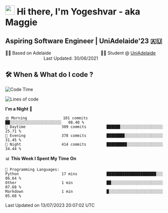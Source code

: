<h1><img src="https://emojis.slackmojis.com/emojis/images/1531849430/4246/blob-sunglasses.gif?1531849430" width="30"/> Hi there, I'm Yogeshvar - aka Maggie</h1>

## Aspiring Software Engineer | UniAdelaide'23 🇦🇺  
🏂🏻  Based on Adelaide &nbsp;&nbsp;&nbsp;&nbsp;&nbsp;&nbsp;&nbsp;&nbsp;&nbsp;&nbsp;&nbsp;&nbsp;&nbsp;&nbsp;&nbsp;&nbsp;&nbsp;&nbsp;&nbsp;&nbsp;&nbsp;&nbsp;&nbsp;&nbsp;&nbsp;&nbsp;&nbsp;&nbsp;&nbsp;&nbsp;&nbsp;&nbsp;&nbsp;&nbsp;&nbsp;&nbsp;&nbsp;&nbsp;&nbsp;👨‍💻 Student @ [UniAdelaide](https://www.adelaide.edu.au)   &nbsp;&nbsp;&nbsp;&nbsp;&nbsp;&nbsp;&nbsp;&nbsp;&nbsp;&nbsp;&nbsp;&nbsp;&nbsp;&nbsp;&nbsp;&nbsp;&nbsp;&nbsp;&nbsp;&nbsp;&nbsp;&nbsp;&nbsp;&nbsp;&nbsp;&nbsp;&nbsp;&nbsp;&nbsp;&nbsp;&nbsp;Last Updated: 30/06/2021

## 🛠 When & What do I code ?  

<!--START_SECTION:waka-->
![Code Time](http://img.shields.io/badge/Code%20Time-2%2C273%20hrs%2031%20mins-blue)

![Lines of code](https://img.shields.io/badge/From%20Hello%20World%20I%27ve%20Written-4.0%20million%20lines%20of%20code-blue)

**I'm a Night 🦉** 

```text
🌞 Morning                101 commits         ██░░░░░░░░░░░░░░░░░░░░░░░   08.40 % 
🌆 Daytime                309 commits         ██████░░░░░░░░░░░░░░░░░░░   25.71 % 
🌃 Evening                378 commits         ████████░░░░░░░░░░░░░░░░░   31.45 % 
🌙 Night                  414 commits         █████████░░░░░░░░░░░░░░░░   34.44 % 
```


📊 **This Week I Spent My Time On** 

```text
💬 Programming Languages: 
Python                   17 mins             ██████████████████████░░░   86.64 % 
Other                    1 min               ██░░░░░░░░░░░░░░░░░░░░░░░   07.68 % 
Markdown                 1 min               █░░░░░░░░░░░░░░░░░░░░░░░░   05.68 % 
```


 Last Updated on 13/07/2023 20:07:02 UTC
<!--END_SECTION:waka-->
